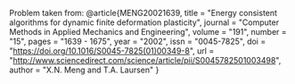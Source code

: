 Problem taken from:
@article{MENG20021639,
title = "Energy consistent algorithms for dynamic finite deformation plasticity",
journal = "Computer Methods in Applied Mechanics and Engineering",
volume = "191",
number = "15",
pages = "1639 - 1675",
year = "2002",
issn = "0045-7825",
doi = "https://doi.org/10.1016/S0045-7825(01)00349-8",
url = "http://www.sciencedirect.com/science/article/pii/S0045782501003498",
author = "X.N. Meng and T.A. Laursen"
}
